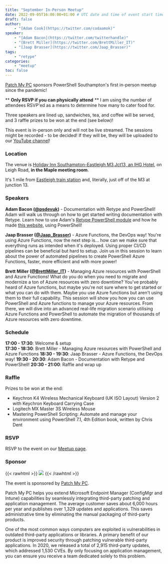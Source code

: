 ```yaml
---
title: "September In-Person Meetup"
date: 2022-09-05T16:00:00+01:00 # UTC date and time of event start time
draft: false
author: 
    - "[Adam Cook](https://twitter.com/codaamok)"
speaker: 
    - "[Adam Bacon](https://twitter.com/twitterhandle)"
    - "[Brett Miller](https://twitter.com/BrettMiller_IT)"
    - "[Jaap Brasser](https://twitter.com/Jaap_Brasser)"
tags: 
    - "retype"
categories: 
    - "meetup"
toc: false
---
```


[Patch My PC](https://patchmypc.com) sponsors PowerShell Southampton's first in-person meetup since the pandemic!

** **Only RSVP if you can physically attend** ** I am using the number of attendees RSVP'ed as a means to determine how many to cater food for.

Three speakers are lined up, sandwiches, tea, and coffee will be served, and 3 raffle prizes to be won at the end (see below)!

This event is in-person only and will not be live streamed. The sessions might be recorded - to be decided! If they will be, they will be uploaded to our [YouTube channel](https://www.youtube.com/c/PowerShellSouthampton)!

### Location
The venue is [Holiday Inn Southampton-Eastleigh M3,Jct13, an IHG Hotel](https://goo.gl/maps/bYNk1jtLSs5FDmpy9), on Leigh Road, **in the Maple meeting room**.

It's 1 mile from [Eastleigh train station](https://www.google.com/maps/dir/Eastleigh,+Eastleigh/Holiday+Inn+Southampton-Eastleigh+M3,Jct13,+an+IHG+Hotel,+Leigh+Rd,+Eastleigh+SO50+9PG/@50.9692754,-1.3639986,16z/data=!3m1!4b1!4m14!4m13!1m5!1m1!1s0x487472fc35d8be9f:0xd5365bd683330775!2m2!1d-1.3501705!2d50.9692091!1m5!1m1!1s0x4874730fb7d3bbc1:0xcea4a9f117a01e60!2m2!1d-1.3691899!2d50.9713174!3e2) and, literally, just off of the M3 at junction 13.

### Speakers
**Adam Bacon ([@psdevuk](https://twitter.com/psdevuk))** - Documentation with Retype and PowerShell! Adam will walk us through on how to get started writing documentation with Retype. Learn how to use Adam's [Retype PowerShell module](https://www.powershellgallery.com/packages/Retype/1.0.1) and how he made [this website](https://powershellretype.netlify.app/), using PowerShell!

**Jaap Brasser ([@Jaap_Brasser](https://twitter.com/Jaap_Brasser))** - Azure Functions, the DevOps way! You're using Azure Functions, now the next step is... how can we make sure that everything runs as intended when it's deployed. Using proper CI/CD pipelines can be beneficial but hard to setup. Join us in this session to learn about the power of automated pipelines to create PowerShell Azure Functions, faster, more efficient and with more power!

**Brett Miller ([@BrettMiller_IT](https://twitter.com/BrettMiller_IT))** - Managing Azure resources with PowerShell and Azure Functions! What do you do when you need to migrate and modernize a ton of Azure resources with zero downtime? You've probably heard of Azure functions, but maybe you're not sure where to get started or what you can do with them. Maybe you use Azure functions but aren't using them to their full capability. This session will show you how you can use PowerShell and Azure functions to manage your Azure resources. From there, we will dive into an advanced real-life migration scenario utilising Azure Functions and PowerShell to automate the migration of thousands of Azure resources with zero downtime.

### Schedule

**17:00 - 17:30**: Welcome & setup  
**17:30 - 18:30**: Brett Miller - Managing Azure resources with PowerShell and Azure Functions 
**18:30 - 19:30**: Jaap Brasser - Azure Functions, the DevOps way! 
**19:30 - 20:30**: Adam Bacon - Documentation with Retype and PowerShell! 
**20:30 - 21:00**: Raffle and wrap up

### Raffle
Prizes to be won at the end:
- Keychron K4 Wireless Mechanical Keyboard (UK ISO Layout) Version 2 with Keychron Keyboard Carrying Case
- Logitech MX Master 3S Wireless Mouse
- Mastering PowerShell Scripting: Automate and manage your environment using PowerShell 7.1, 4th Edition book, written by Chris Dent

### RSVP

RSVP to the event on our [Meetup page](https://www.meetup.com/powershell-southampton/events/287765603/).
### Sponsor

{{< rawhtml >}} <a href="https://patchmypc.com"><img src="/img/Patch My PC - Logo Horizontal - Reverse 300ppi.png"/></a> {{< /rawhtml >}} 

The event is sponsored by [Patch My PC](https://patchmypc.com/).

Patch My PC helps you extend Microsoft Endpoint Manager (ConfigMgr and Intune) capabilities by seamlessly integrating third-party patching and application management. The average customer saves about 6,000 hours per year and publishes over 1,329 updates and applications. This saves administrative time by eliminating the manual packaging of third-party products.

One of the most common ways computers are exploited is vulnerabilities in outdated third-party applications or libraries. A primary benefit of our product is improved security through patching vulnerable third-party applications. In 2020, we released a total of 2,915 third-party updates, which addressed 1,530 CVEs. By only focusing on application management, you can ensure you receive a team dedicated solely to this problem.